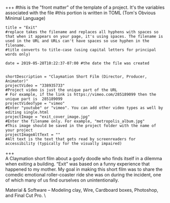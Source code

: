 +++
    #this is the "front matter" of the template of a project. It's the variables associated with the file
    #this portion is written in TOML (Tom's Obvious Minimal Language)
    
    title = "Exit"
    #replace takes the filename and replaces all hyphens with spaces so that when it appears on your page, it's using spaces. The filename is used in the URL and URLs can't have spaces so use hyphen in the filename.
    #title converts to title-case (using capital letters for principal words only)
    
    date = 2019-05-28T10:22:37-07:00 #the date the file was created

    
    shortDescription = "Claymation Short Film (Director, Producer, Animator)"
    projectVideo = "338935733"
    #Project video is just the unique part of the URL  
    # For example, if the link is https://vimeo.com/285189099 then the unique part is  285189099
    projectVideoType = "vimeo"
    #Enter "youtube" or "vimeo". You can add other video types as well by editing single.html 
    projectImage = "exit_cover_image.jpg"
    #Enter the filename only. For example, "metropolis_album.jpg" 
    #This image should be saved in the project folder with the name of your project 
    projectImageAltText = ""
    #Alt text is the text that gets read by screenreaders for accessibility (typically for the visually impaired) 

+++
\
A Claymation short film about a goofy doodle who finds itself in a dilemma when exiting a building. “Exit” was based on a funny experience that happened to my mother. My goal in making this short film was to share the comedic emotional roller-coaster ride she was on during the incident, one of which many of us find ourselves on unintentionally.

Material & Software – Modeling clay, Wire, Cardboard boxes, Photoshop, and Final Cut Pro. 
\